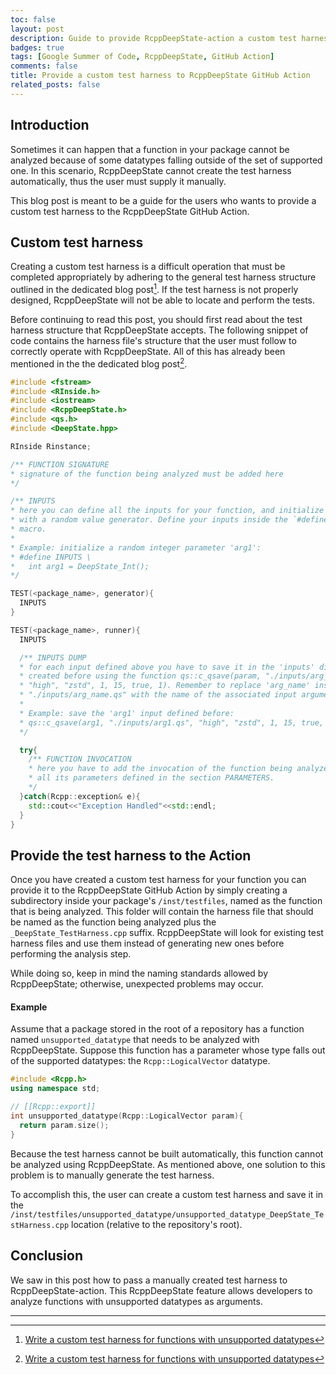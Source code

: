 ```yaml
---
toc: false
layout: post
description: Guide to provide RcppDeepState-action a custom test harness for a function that cannot be analyzed.
badges: true
tags: [Google Summer of Code, RcppDeepState, GitHub Action]
comments: false
title: Provide a custom test harness to RcppDeepState GitHub Action
related_posts: false
---
```



## Introduction
Sometimes it can happen that a function in your package cannot be analyzed
because of some datatypes falling outside of the set of supported one. 
In this scenario, RcppDeepState cannot create the test harness automatically, 
thus the user must supply it manually.

This blog post is meant to be a guide for the users who wants to provide a 
custom test harness to the RcppDeepState GitHub Action.

## Custom test harness
Creating a custom test harness is a difficult operation that must be completed appropriately by adhering to the general test harness structure outlined in the dedicated blog post[^1]. If the test harness is not properly designed, RcppDeepState will not be able to locate and perform the tests. 

Before continuing to read this post, you should first read about the test harness structure that RcppDeepState accepts. The following snippet of code contains the harness file's structure that the user must follow to correctly operate with RcppDeepState. All of this has already been mentioned in the the dedicated blog post[^1].

```c++
#include <fstream>
#include <RInside.h>
#include <iostream>
#include <RcppDeepState.h>
#include <qs.h>
#include <DeepState.hpp>

RInside Rinstance;

/** FUNCTION SIGNATURE
* signature of the function being analyzed must be added here 
*/

/** INPUTS
* here you can define all the inputs for your function, and initialize them
* with a random value generator. Define your inputs inside the `#define INPUTS` 
* macro.
* 
* Example: initialize a random integer parameter 'arg1':
* #define INPUTS \
*   int arg1 = DeepState_Int();
*/

TEST(<package_name>, generator){
  INPUTS
}

TEST(<package_name>, runner){
  INPUTS

  /** INPUTS DUMP
  * for each input defined above you have to save it in the 'inputs' directory
  * created before using the function qs::c_qsave(param, "./inputs/arg_name.qs", 
  * "high", "zstd", 1, 15, true, 1). Remember to replace 'arg_name' inside 
  * "./inputs/arg_name.qs" with the name of the associated input argument.
  * 
  * Example: save the 'arg1' input defined before:
  * qs::c_qsave(arg1, "./inputs/arg1.qs", "high", "zstd", 1, 15, true, 1)
  */

  try{
    /** FUNCTION INVOCATION
    * here you have to add the invocation of the function being analyzed with 
    * all its parameters defined in the section PARAMETERS.
    */ 
  }catch(Rcpp::exception& e){
    std::cout<<"Exception Handled"<<std::endl;
  }
}
```

## Provide the test harness to the Action
Once you have created a custom test harness for your function you can provide it to the RcppDeepState GitHub Action by simply creating a subdirectory inside your package's `/inst/testfiles`, named as the function that is being analyzed. 
This folder will  contain the harness file that should be named as the function being analyzed plus the `_DeepState_TestHarness.cpp` suffix. RcppDeepState will look for existing test harness files and use them instead of generating new ones before performing the analysis step. 

While doing so, keep in mind the naming standards allowed by RcppDeepState; otherwise, unexpected problems may occur. 

#### Example
Assume that a package stored in the root of a repository has a function named `unsupported_datatype` that needs to be analyzed with RcppDeepState. Suppose this function has a parameter whose type falls out of the supported datatypes: the `Rcpp::LogicalVector` datatype.
```c++
#include <Rcpp.h>
using namespace std;

// [[Rcpp::export]]
int unsupported_datatype(Rcpp::LogicalVector param){
  return param.size();
} 
```

Because the test harness cannot be built automatically, this function cannot be analyzed using RcppDeepState. As mentioned above, one solution to this problem is to manually generate the test harness. 

To accomplish this, the user can create a custom test harness and save it in the
`/inst/testfiles/unsupported_datatype/unsupported_datatype_DeepState_TestHarness.cpp` 
location (relative to the repository's root). 

## Conclusion
We saw in this post how to pass a manually created test harness to RcppDeepState-action.
This RcppDeepState feature allows developers to analyze functions with unsupported datatypes as arguments. 

<hr />

[^1]: [Write a custom test harness for functions with unsupported datatypes](https://fabriziosandri.github.io/gsoc-2022-blog/rcppdeepstate/2022/07/29/custom-test-harness.html)
